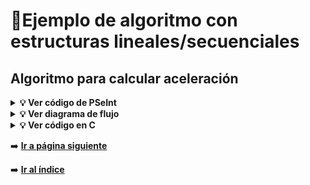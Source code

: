 # 🔢Ejemplo de algoritmo con estructuras lineales/secuenciales
## Algoritmo para calcular aceleración
<details>
  <summary><b>💡 Ver código de PSeInt</b></summary>

    
    ```
    Algoritmo aceleracion1
    	//Variables
    	Definir vIncial, vFinal, tiempo, aceleracion Como Real;
    
    	//Entrada
    	Escribir "Ingrese la velocidad inicial en (m/s): ";
    	Leer vIncial;
    	Escribir "Ingrese la velocidad final en (m/s): ";
    	Leer vFinal;
    	Escribir "Ingrese el tiempo en (s): ";
    	Leer tiempo;
    	
    	//Proceso 
    	aceleracion = (vFinal - vIncial) / tiempo;
    	
    	//Salida
    	Escribir "La aceleracion es: ",aceleracion " m/s^2";
    FinAlgoritmo
</details>



<details>
<summary><b>💡 Ver diagrama de flujo</b></summary>
  <img src="img/diagramaFlujo.png" alt="Diagrama de flujo" width="200">
</details>


  
<details>
  <summary><b>💡 Ver código en C</b></summary>

<br>

```c
    #include <stdio.h>
    
    int main(){
        float vInicial, vFinal, tiempo, aceleracion;
        printf("Ingrese la velocidad inicial en (m/s): ");
        scanf("%f", &vInicial);
        printf("Ingrese la velocidad final en (m/s): ");
        scanf("%f", &vFinal);
        printf("Ingrese el tiempo en (s): ");
        scanf("%f", &tiempo);
    
        aceleracion = (vFinal - vInicial) / tiempo;
        
        printf("La aceleracion es: %.2f m/s^2", aceleracion);
    }
```

</details>

➡️ [**Ir a página siguiente**](/unidad1/contenidosUnidad/dificulatdes.md)

➡️ [**Ir al índice**](/index.md)
